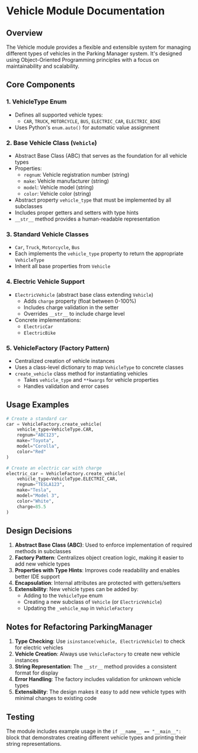 # Vehicle Module Documentation

## Overview
The Vehicle module provides a flexible and extensible system for managing different types of vehicles in the Parking Manager system. It's designed using Object-Oriented Programming principles with a focus on maintainability and scalability.

## Core Components

### 1. VehicleType Enum
- Defines all supported vehicle types:
  - `CAR`, `TRUCK`, `MOTORCYCLE`, `BUS`, `ELECTRIC_CAR`, `ELECTRIC_BIKE`
- Uses Python's `enum.auto()` for automatic value assignment

### 2. Base Vehicle Class (`Vehicle`)
- Abstract Base Class (ABC) that serves as the foundation for all vehicle types
- Properties:
  - `regnum`: Vehicle registration number (string)
  - `make`: Vehicle manufacturer (string)
  - `model`: Vehicle model (string)
  - `color`: Vehicle color (string)
- Abstract property `vehicle_type` that must be implemented by all subclasses
- Includes proper getters and setters with type hints
- `__str__` method provides a human-readable representation

### 3. Standard Vehicle Classes
- `Car`, `Truck`, `Motorcycle`, `Bus`
- Each implements the `vehicle_type` property to return the appropriate `VehicleType`
- Inherit all base properties from `Vehicle`

### 4. Electric Vehicle Support
- `ElectricVehicle` (abstract base class extending `Vehicle`)
  - Adds `charge` property (float between 0-100%)
  - Includes charge validation in the setter
  - Overrides `__str__` to include charge level
- Concrete implementations:
  - `ElectricCar`
  - `ElectricBike`

### 5. VehicleFactory (Factory Pattern)
- Centralized creation of vehicle instances
- Uses a class-level dictionary to map `VehicleType` to concrete classes
- `create_vehicle` class method for instantiating vehicles
  - Takes `vehicle_type` and `**kwargs` for vehicle properties
  - Handles validation and error cases

## Usage Examples

```python
# Create a standard car
car = VehicleFactory.create_vehicle(
    vehicle_type=VehicleType.CAR,
    regnum="ABC123",
    make="Toyota",
    model="Corolla",
    color="Red"
)

# Create an electric car with charge
electric_car = VehicleFactory.create_vehicle(
    vehicle_type=VehicleType.ELECTRIC_CAR,
    regnum="TESLA123",
    make="Tesla",
    model="Model 3",
    color="White",
    charge=85.5
)
```

## Design Decisions

1. **Abstract Base Class (ABC)**: Used to enforce implementation of required methods in subclasses
2. **Factory Pattern**: Centralizes object creation logic, making it easier to add new vehicle types
3. **Properties with Type Hints**: Improves code readability and enables better IDE support
4. **Encapsulation**: Internal attributes are protected with getters/setters
5. **Extensibility**: New vehicle types can be added by:
   - Adding to the `VehicleType` enum
   - Creating a new subclass of `Vehicle` (or `ElectricVehicle`)
   - Updating the `_vehicle_map` in `VehicleFactory`

## Notes for Refactoring ParkingManager

1. **Type Checking**: Use `isinstance(vehicle, ElectricVehicle)` to check for electric vehicles
2. **Vehicle Creation**: Always use `VehicleFactory` to create new vehicle instances
3. **String Representation**: The `__str__` method provides a consistent format for display
4. **Error Handling**: The factory includes validation for unknown vehicle types
5. **Extensibility**: The design makes it easy to add new vehicle types with minimal changes to existing code

## Testing

The module includes example usage in the `if __name__ == "__main__":` block that demonstrates creating different vehicle types and printing their string representations.
